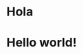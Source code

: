 # Hola
<!DOCTYPE html>
<html>
    <head>
    <body>
        <h1>Hello world!</h1>
    </body>
</html>
